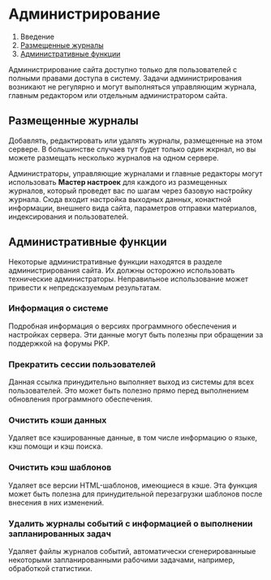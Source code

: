 # Администрирование

1. Введение
2. [Размещенные журналы](administration.md#hosted-journals)
3. [Административные функции](administration.md#admin-functions)

Администрирование сайта доступно только для пользователей с полными правами доступа в систему. Задачи администрирования возникают не регулярно и могут выполняться управляющим журнала, главным редактором или отдельным администратором сайта.

## <a name="hosted-journals"></a>Размещенные журналы

Добавлять, редактировать или удалять журналы, размещенные на этом сервере. В большинстве случаев тут будет только один жкрнал, но вы можете размещать несколько журналов на одном сервере.

Администраторы, управляющие журналами и главные редакторы могут использовать **Мастер настроек** для каждого из размещенных журналов, который проведет вас по шагам через базовую настройку журнала. Сюда входит настройка выходных данных, конактной информации, внешнего вида сайта, параметров отправки материалов, индексирования и пользователей.

## <a name="admin-functions"></a>Административные функции

Некоторые административные функции находятся в разделе администрирования сайта. Их должны осторожно использовать технические администраторы. Неправильное использование может привести к непредсказуемым результатам.

### Информация о системе

Подробная информация о версиях программного обеспечения и настройках сервера. Эти данные могут быть полезны при обращении за поддержкой на форумы PKP.

### Прекратить сессии пользователей

Данная ссылка принудительно выполняет выход из системы для всех пользователей. Это может быть полезно прямо перед выполнением обновления программного обеспечения.

### Очистить кэши данных

Удаляет все кэшированные данные, в том числе информацию о языке, кэш помощи и кэш поиска.

### Очистить кэш шаблонов

Удаляет все версии HTML-шаблонов, имеющиеся в кэше. Эта функция может быть полезна для принудительной перезагрузки шаблонов после внесения в них изменений.

### Удалить журналы событий с информацией о выполнении запланированных задач 

Удаляет файлы журналов событий, автоматически сгенерированныые некоторыми запланированными рабочими задачами, например, обработкой статистики.
